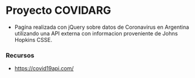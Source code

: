 # Proyecto COVIDARG

- Pagína realizada con jQuery sobre datos de Coronavirus‎ en Argentina utilizando una API externa con informacion proveniente de ‎‎Johns Hopkins CSSE‎.

### Recursos

- https://covid19api.com/
